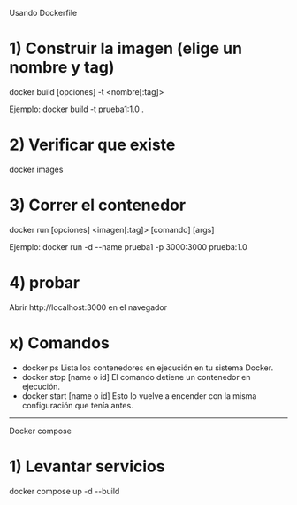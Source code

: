 
Usando Dockerfile

# 1) Construir la imagen (elige un nombre y tag)

docker build [opciones] -t <nombre[:tag]> <contexto>

Ejemplo: docker build -t prueba1:1.0 .

# 2) Verificar que existe

docker images

# 3) Correr el contenedor

docker run [opciones] <imagen[:tag]> [comando] [args]

Ejemplo: docker run -d --name prueba1 -p 3000:3000 prueba:1.0

# 4) probar
Abrir http://localhost:3000 en el navegador

# x) Comandos
- docker ps
Lista los contenedores en ejecución en tu sistema Docker.
- docker stop [name o id]
El comando detiene un contenedor en ejecución.  
- docker start [name o id]
Esto lo vuelve a encender con la misma configuración que tenía antes.

------------------------------------------------------------

Docker compose

# 1) Levantar servicios

docker compose up -d --build

